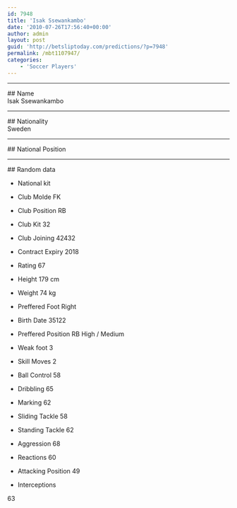 ```yaml
---
id: 7948
title: 'Isak Ssewankambo'
date: '2010-07-26T17:56:40+00:00'
author: admin
layout: post
guid: 'http://betsliptoday.com/predictions/?p=7948'
permalink: /mbt1107947/
categories:
    - 'Soccer Players'
---
```


- - - - - -

\## Name  
 Isak Ssewankambo

- - - - - -

\## Nationality  
 Sweden

- - - - - -

\## National Position

- - - - - -

\## Random data

- National kit
- Club
 Molde FK

- Club Position
 RB

- Club Kit
 32

- Club Joining
 42432

- Contract Expiry
 2018

- Rating
 67

- Height
 179 cm

- Weight
 74 kg

- Preffered Foot
 Right

- Birth Date
 35122

- Preffered Position
 RB High / Medium

- Weak foot
 3

- Skill Moves
 2

- Ball Control
 58

- Dribbling
 65

- Marking
 62

- Sliding Tackle
 58

- Standing Tackle
 62

- Aggression
 68

- Reactions
 60

- Attacking Position
 49

- Interceptions

 63